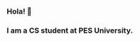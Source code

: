### Hola! 👋

<!---

- 🔭 I’m currently working on a full stack project using Spring Boot

- 👯 I’m looking to collaborate on ...
- 🤔 I’m looking for help with ...
- 💬 Ask me about ...
--->
### I am a CS student at PES University.







